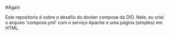 #Again

Este repositorio é sobre o desafio do docker compose da DIO.
Nele, eu criei o arquivo 'compose.yml' com o serviço Apache e uma página (simples) em HTML.



